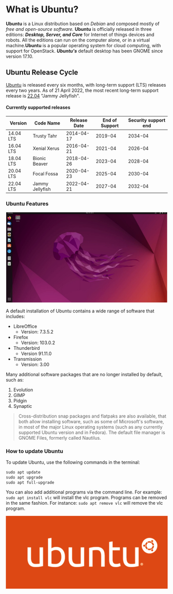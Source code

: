 # What is Ubuntu?

**Ubuntu** is a Linux distribution based on *Debian* and composed mostly of *free and open-source software.*
**Ubuntu** is officially released in three editions: ***Desktop, Server, and Core*** for Internet of things devices and
robots. All the editions can run on the computer alone, or in a virtual machine.**Ubuntu** is a popular
operating system for cloud computing, with support for OpenStack. ***Ubuntu's*** default desktop has been
GNOME since version 17.10.

## Ubuntu Release Cycle

[Ubuntu](https://ubuntu.com) is released every six months, with long-term support (LTS) releases every two years. As of 21 April
2022, the most recent long-term support release is [22.04](https://ubuntu.com/download/desktop) "Jammy Jellyfish".

#### Currently supported releases

Version | Code Name |Release Date | End of Support| Security support end 
-----------|-----------------|-------------------|--------------------|----------------------------
14.04 LTS | Trusty Tahr |2014-04-17 |2019-04 |2034-04
16.04 LTS |Xenial Xerus |2016-04-21 |2021-04 | 2026-04
18.04 LTS |Bionic Beaver |2018-04-26 |2023-04 |2028-04
20.04 LTS| Focal Fossa |2020-04-23| 2025-04 |2030-04
22.04 LTS| Jammy Jellyfish |2022-04-21| 2027-04 |2032-04


### Ubuntu Features

![lab1](desktop.png)



A default installation of Ubuntu contains a wide range of software that includes:
* LibreOffice 
   * Version: 7.3.5.2
* Firefox
   * Version: 103.0.2
* Thunderbird
  * Version 91.11.0
* Transmission
  * Version: 3.00


Many additional software packages that are no longer installed by default, such as:
1. Evolution
2. GIMP
3. Pidgin
4. Synaptic


>Cross-distribution snap packages and flatpaks are also available, that both allow installing software,
such as some of Microsoft's software, in most of the major Linux operating systems (such as any
currently supported Ubuntu version and in Fedora). The default file manager is GNOME Files,
formerly called Nautilus.



### How to update Ubuntu 

To update Ubuntu, use the following commands in the terminal:
``````
sudo apt update
sudo apt upgrade
sudo apt full-upgrade
``````
You can also add additional programs via the command line. For example: `sudo apt install vlc` will
install the vlc program. Programs can be removed in the same fashion. For instance: `sudo apt remove vlc` will remove the vlc program.


![lab1](ubuntu.png)

































































